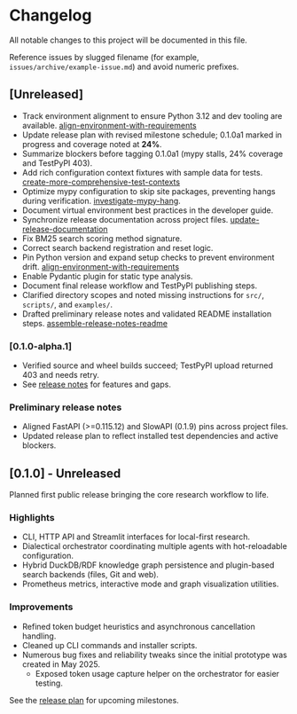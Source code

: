 # Changelog

All notable changes to this project will be documented in this file.

Reference issues by slugged filename (for example,
`issues/archive/example-issue.md`) and avoid numeric prefixes.

## [Unreleased]
- Track environment alignment to ensure Python 3.12 and dev tooling are
  available.
    [align-environment-with-requirements]
 - Update release plan with revised milestone schedule; 0.1.0a1 marked in
   progress and coverage noted at **24%**.
 - Summarize blockers before tagging 0.1.0a1 (mypy stalls, 24% coverage and
   TestPyPI 403).
  - Add rich configuration context fixtures with sample data for tests.
    [create-more-comprehensive-test-contexts]
- Optimize mypy configuration to skip site packages, preventing hangs during
verification. [investigate-mypy-hang](issues/archive/investigate-mypy-hang.md).
- Document virtual environment best practices in the developer guide.
 - Synchronize release documentation across project files.
    [update-release-documentation]
 - Fix BM25 search scoring method signature.
 - Correct search backend registration and reset logic.
 - Pin Python version and expand setup checks to prevent environment drift.
    [align-environment-with-requirements]
 - Enable Pydantic plugin for static type analysis.
- Document final release workflow and TestPyPI publishing steps.
- Clarified directory scopes and noted missing instructions for `src/`, `scripts/`, and `examples/`.
- Drafted preliminary release notes and validated README installation steps.
  [assemble-release-notes-readme]

### [0.1.0-alpha.1]
- Verified source and wheel builds succeed; TestPyPI upload returned 403 and needs retry.
- See [release notes](docs/release_notes/v0.1.0a1.md) for features and gaps.

### Preliminary release notes
- Aligned FastAPI (>=0.115.12) and SlowAPI (0.1.9) pins across project files.
- Updated release plan to reflect installed test dependencies and active blockers.

## [0.1.0] - Unreleased
Planned first public release bringing the core research workflow to life.

### Highlights
- CLI, HTTP API and Streamlit interfaces for local-first research.
- Dialectical orchestrator coordinating multiple agents with hot-reloadable configuration.
- Hybrid DuckDB/RDF knowledge graph persistence and plugin-based search backends
  (files, Git and web).
- Prometheus metrics, interactive mode and graph visualization utilities.

### Improvements
- Refined token budget heuristics and asynchronous cancellation handling.
- Cleaned up CLI commands and installer scripts.
- Numerous bug fixes and reliability tweaks since the initial prototype was created in May 2025.
  - Exposed token usage capture helper on the orchestrator for easier testing.

See the [release plan](docs/release_plan.md) for upcoming milestones.

[align-environment-with-requirements]: issues/archive/align-environment-with-requirements.md
[create-more-comprehensive-test-contexts]: issues/archive/create-more-comprehensive-test-contexts.md
[update-release-documentation]: issues/archive/update-release-documentation.md
[assemble-release-notes-readme]: issues/archive/assemble-release-notes-and-validate-readme.md

